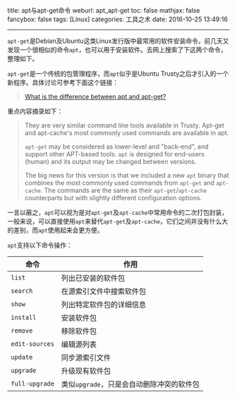 title: apt与apt-get命令
weburl: apt_apt-get
toc: false
mathjax: false
fancybox: false
tags: [Linux]
categories: 工具之术
date: 2016-10-25 13:49:16

---

`apt-get`是Debian及Ubuntu这类Linux发行版中最常用的软件安装命令，前几天又发现一个很相似的命令`apt`，也可以用于安装软件。去网上搜索了下这两个命令，整理如下。

<!--more-->

`apt-get`是一个传统的包管理程序，而`apt`似乎是Ubuntu Trusty之后才引入的一个新程序。具体讨论可参考下面这个链接：

> [What is the difference between apt and apt-get?](http://askubuntu.com/questions/445384/what-is-the-difference-between-apt-and-apt-get)

重点内容摘录如下：

> They are very similar command line tools available in Trusty. Apt-get and apt-cache's most commonly used commands are available in apt.
> 
> `apt-get` may be considered as lower-level and "back-end", and support other APT-based tools. `apt` is designed for end-users (human) and its output may be changed between versions.
> 
> The big news for this version is that we included a new `apt` binary that combines the most commonly used commands from `apt-get` and `apt-cache`. The commands are the same as their `apt-get`/`apt-cache` counterparts but with slightly different configuration options.

一言以蔽之，`apt`可以视为是对`apt-get`及`apt-cache`中常用命令的二次打包封装，一般来说，可以直接使用`apt`来替代`apt-get`及`apt-cache`，它们之间并没有什么大的差别，而`apt`使用起来会更方便。

`apt`支持以下命令操作：

|命令|作用|
|----|----|
|`list`|列出已安装的软件包|
|`search`|在源索引文件中搜索软件包|
|`show`|列出特定软件包的详细信息|
|`install`|安装软件包|
|`remove`|移除软件包|
|`edit-sources`|编辑源列表|
|`update`|同步源索引文件|
|`upgrade`|升级现有软件包|
|`full-upgrade`|类似`upgrade`，只是会自动删除冲突的软件包|

